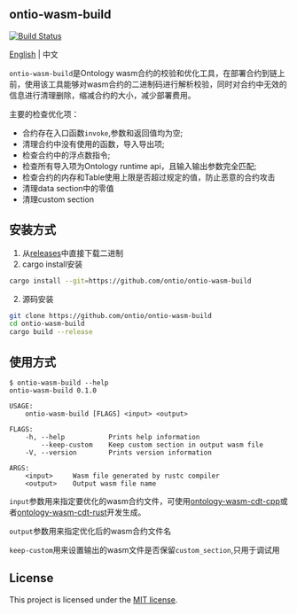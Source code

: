 ## ontio-wasm-build

[![Build Status](https://travis-ci.com/ontio/ontio-wasm-build.svg?branch=master)](https://travis-ci.com/ontio/ontio-wasm-build)

[English](README.md) | 中文

`ontio-wasm-build`是Ontology wasm合约的校验和优化工具，在部署合约到链上前，使用该工具能够对wasm合约的二进制码进行解析校验，同时对合约中无效的信息进行清理删除，缩减合约的大小，减少部署费用。

主要的检查优化项：
* 合约存在入口函数`invoke`,参数和返回值均为空;
* 清理合约中没有使用的函数，导入导出项;
* 检查合约中的浮点数指令;
* 检查所有导入项为Ontology runtime api，且输入输出参数完全匹配;
* 检查合约的内存和Table使用上限是否超过规定的值，防止恶意的合约攻击
* 清理data section中的零值
* 清理custom section

## 安装方式
1. 从[releases](https://github.com/ontio/ontio-wasm-build/releases)中直接下载二进制
1. cargo install安装
```bash
cargo install --git=https://github.com/ontio/ontio-wasm-build
```
2. 源码安装
```bash
git clone https://github.com/ontio/ontio-wasm-build
cd ontio-wasm-build
cargo build --release
```

## 使用方式
```
$ ontio-wasm-build --help
ontio-wasm-build 0.1.0

USAGE:
    ontio-wasm-build [FLAGS] <input> <output>

FLAGS:
    -h, --help           Prints help information
        --keep-custom    Keep custom section in output wasm file
    -V, --version        Prints version information

ARGS:
    <input>     Wasm file generated by rustc compiler
    <output>    Output wasm file name
```

`input`参数用来指定要优化的wasm合约文件，可使用[ontology-wasm-cdt-cpp](https://github.com/ontio/ontology-wasm-cdt-cpp)或者[ontology-wasm-cdt-rust](https://github.com/ontio/ontology-wasm-cdt-rust)开发生成。

`output`参数用来指定优化后的wasm合约文件名

`keep-custom`用来设置输出的wasm文件是否保留`custom_section`,只用于调试用

## License

This project is licensed under the [MIT license](LICENSE).
